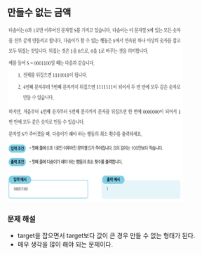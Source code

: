 ## 만들수 없는 금액
<div>
    <img src="image1.PNG" width="400" height="400">
</div>

### 문제 해설
- target을 잡으면서 target보다 값이 큰 경우 만들 수 없는 형태가 된다.
- 매우 생각을 많이 해야 되는 문제이다.